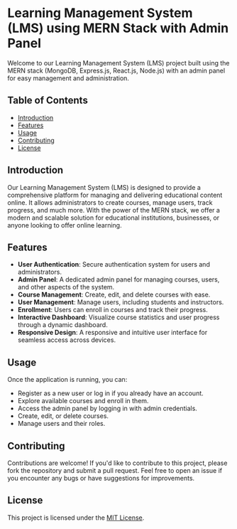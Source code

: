# Learning Management System (LMS) using MERN Stack with Admin Panel

Welcome to our Learning Management System (LMS) project built using the MERN stack (MongoDB, Express.js, React.js, Node.js) with an admin panel for easy management and administration.

<!-- ![LMS Preview](lms-preview.png) -->

## Table of Contents

- [Introduction](#introduction)
- [Features](#features)
- [Usage](#usage)
- [Contributing](#contributing)
- [License](#license)

## Introduction

Our Learning Management System (LMS) is designed to provide a comprehensive platform for managing and delivering educational content online. It allows administrators to create courses, manage users, track progress, and much more. With the power of the MERN stack, we offer a modern and scalable solution for educational institutions, businesses, or anyone looking to offer online learning.

## Features

- **User Authentication**: Secure authentication system for users and administrators.
- **Admin Panel**: A dedicated admin panel for managing courses, users, and other aspects of the system.
- **Course Management**: Create, edit, and delete courses with ease.
- **User Management**: Manage users, including students and instructors.
- **Enrollment**: Users can enroll in courses and track their progress.
- **Interactive Dashboard**: Visualize course statistics and user progress through a dynamic dashboard.
- **Responsive Design**: A responsive and intuitive user interface for seamless access across devices.

## Usage

Once the application is running, you can:

- Register as a new user or log in if you already have an account.
- Explore available courses and enroll in them.
- Access the admin panel by logging in with admin credentials.
- Create, edit, or delete courses.
- Manage users and their roles.

## Contributing

Contributions are welcome! If you'd like to contribute to this project, please fork the repository and submit a pull request. Feel free to open an issue if you encounter any bugs or have suggestions for improvements.

## License

This project is licensed under the [MIT License](LICENSE).